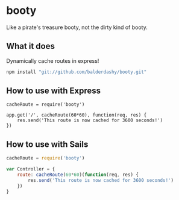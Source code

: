 
# booty

Like a pirate's treasure booty, not the dirty kind of booty.  

## What it does

Dynamically cache routes in express!

```js
npm install "git://github.com/balderdashy/booty.git"
```

## How to use with Express

```
cacheRoute = require('booty')
 
app.get('/', cacheRoute(60*60), function(req, res) {
    res.send('This route is now cached for 3600 seconds!')
})
```

## How to use with Sails

```js
cacheRoute = require('booty')

var Controller = {
    route: cacheRoute(60*60)(function(req, res) {
        res.send('This route is now cached for 3600 seconds!')
    })
}
```
